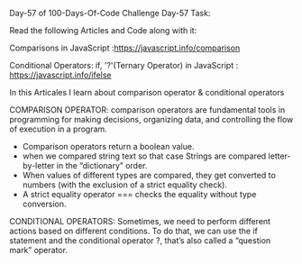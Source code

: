 Day-57 of 100-Days-Of-Code Challenge
Day-57 Task:

Read the following Articles and Code along with it:

Comparisons in JavaScript :https://javascript.info/comparison

Conditional Operators: if, '?'(Ternary Operator) in JavaScript : https://javascript.info/ifelse

In this Articales I learn about comparison operator  & conditional operators

COMPARISON OPERATOR: 
comparison operators are fundamental tools in programming for making decisions, organizing data, and controlling the flow of execution in a program.
* Comparison operators return a boolean value.
* when we compared string text so that case Strings are compared letter-by-letter in the “dictionary” order.
* When values of different types are compared, they get converted to numbers (with the exclusion of a strict equality check).
* A strict equality operator === checks the equality without type conversion.

CONDITIONAL OPERATORS:
Sometimes, we need to perform different actions based on different conditions.
To do that, we can use the if statement and the conditional operator ?, that’s also called a “question mark” operator.